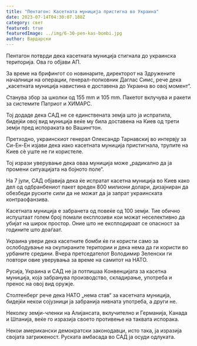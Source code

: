```yaml
---
title: "Пентагон: Касетната муниција пристигна во Украина"
date: 2023-07-14T04:30:07.188Z
category: свет
featured: true
featuredImage: ../img/6-30-pen-kas-bombi.jpg
author: Вардарски
---
```

Пентагон потврди дека касетната муниција стигнала до украинска територија. Ова го објави АП.

За време на брифингот со новинарите, директорот на Здружените началници на операции, генерал-полковник Даглас Симс, рече дека „касетната муниција навистина е доставена до Украина во овој момент“.

Станува збор за школки од 155 mm и 105 mm. Пакетот вклучува и ракети за системите Патриот и ХИМАРС.

Тој додаде дека САД не се единствената земја што ја испратила, бидејќи овој вид муниција веќе му била доставена на Киев од трети земји пред испораката во Вашингтон.

Претходно, украинскиот генерал Олександр Тарнавскиј во интервју за Си-Ен-Ен изјави дека иако касетната муниција пристигнала, трупите на Киев сè уште не ги користеле.

Тој изрази уверување дека оваа муниција може „радикално да ја промени ситуацијата на бојното поле“.

На 7 јули, САД објавија дека ќе испратат касетна муниција во Киев како дел од одбранбениот пакет вреден 800 милиони долари, дизајниран да обезбеди руските сили да не можат да ја запрат украинската контраофанзива.

Касетната муниција е забранета од повеќе од 100 земји. Тие обично испуштаат голем број помали експлозиви кои можат неселективно да убијат на широк простор. Оние што не експлодираат се опасност за годините што доаѓаат.

Украина увери дека касетните бомби ќе ги користи само за ослободување на окупираните територии и дека нема да ги користи во урбаните средини. Вчера претседателот Володимир Зеленски ги повтори овие уверувања за време на самитот на НАТО.

Русија, Украина и САД не ја потпишаа Конвенцијата за касетна муниција, која забранува производство, складирање, употреба и пренос на овој вид оружје.

Столтенберг рече дека НАТО „нема став“ за касетната муниција, бидејќи некои сојузници ја забранија нивната употреба, а други не.

Неколку земји-членки на Алијансата, вклучително и Германија, Канада и Шпанија, веќе го изразија своето противење на таквата испорака.

Некои американски демократски законодавци, исто така, ја изразија својата загриженост. Руската амбасада во САД ја осуди одлуката.
